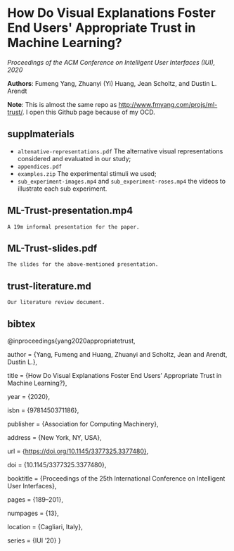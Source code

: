 # How Do Visual Explanations Foster End Users' Appropriate Trust in Machine Learning?

_Proceedings of the ACM Conference on Intelligent User Interfaces (IUI), 2020_

**Authors**: Fumeng Yang, Zhuanyi (Yi) Huang, Jean Scholtz, and Dustin L. Arendt

**Note**: This is almost the same repo as http://www.fmyang.com/projs/ml-trust/. I open this Github page because of my OCD. 

## supplmaterials
   - `altenative-representations.pdf` The alternative visual representations considered and evaluated in our study;
   - `appendices.pdf`
   - `examples.zip` The experimental stimuli we used;
   - `sub_experiment-images.mp4` and  `sub_experiment-roses.mp4` the videos to illustrate each sub experiment.

## ML-Trust-presentation.mp4 
    A 19m informal presentation for the paper.

## ML-Trust-slides.pdf
    The slides for the above-mentioned presentation.

## trust-literature.md
    Our literature review document.
    
## bibtex

@inproceedings{yang2020appropriatetrust,

author = {Yang, Fumeng and Huang, Zhuanyi and Scholtz, Jean and Arendt, Dustin L.},

title = {How Do Visual Explanations Foster End Users’ Appropriate Trust in Machine Learning?},

year = {2020},

isbn = {9781450371186},

publisher = {Association for Computing Machinery},

address = {New York, NY, USA},

url = {https://doi.org/10.1145/3377325.3377480},

doi = {10.1145/3377325.3377480},

booktitle = {Proceedings of the 25th International Conference on Intelligent User Interfaces},

pages = {189–201},

numpages = {13},

location = {Cagliari, Italy},

series = {IUI ’20}
}
